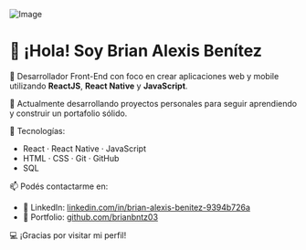 ![Image](https://github.com/user-attachments/assets/571c36d1-e0ef-4bed-8e50-5604ea677d11)
#

# 👋 ¡Hola! Soy Brian Alexis Benítez

🎯 Desarrollador Front-End con foco en crear aplicaciones web y mobile utilizando **ReactJS**, **React Native** y **JavaScript**.

🚀 Actualmente desarrollando proyectos personales para seguir aprendiendo y construir un portafolio sólido.

🔧 Tecnologías:
- React · React Native · JavaScript
- HTML · CSS · Git · GitHub
- SQL

📫 Podés contactarme en:
- 💼 LinkedIn: [linkedin.com/in/brian-alexis-benitez-9394b726a](https://www.linkedin.com/in/brian-alexis-benitez-9394b726a)
- 📂 Portfolio: [github.com/brianbntz03](https://github.com/brianbntz03)

💻 ¡Gracias por visitar mi perfil!

